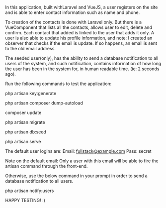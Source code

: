 In this application, built withLaravel and VueJS, a user registers on the site and is able to enter contact information such as name and phone.

To creation of the contacts is done with Laravel only. But there is a VueComponent that lists all the contacts, allows user to edit, delete and confirm. Each contact that added is linked to the user that adds it only.
A user is also able to update his profile information, and note: I created an observer that checks if the email is update. If so happens, an email is sent to the old email address.

The seeded user(only), has the ability to send a database notification to all users of the system, and such notification, contains information of how long the user has been in the system for, in human readable time. (ie: 2 seconds ago).

Run the following commands to test the application:

<p>php artisan key:generate</p>
<p>php artisan composer dump-autoload </p>
<p>composer update </p>
<p>php artisan migrate </p>
<p>php artisan db:seed </p>
<p>php artisan serve </p>

The default user logins are:
Email: fullstack@example.com
Pass: secret

Note on the default email: Only a user with this email will be able to fire the artisan command through the front-end.

Otherwise, use the below command in your prompt in order to send a database notification to all users.

php artisan notify:users

HAPPY TESTING! :)

